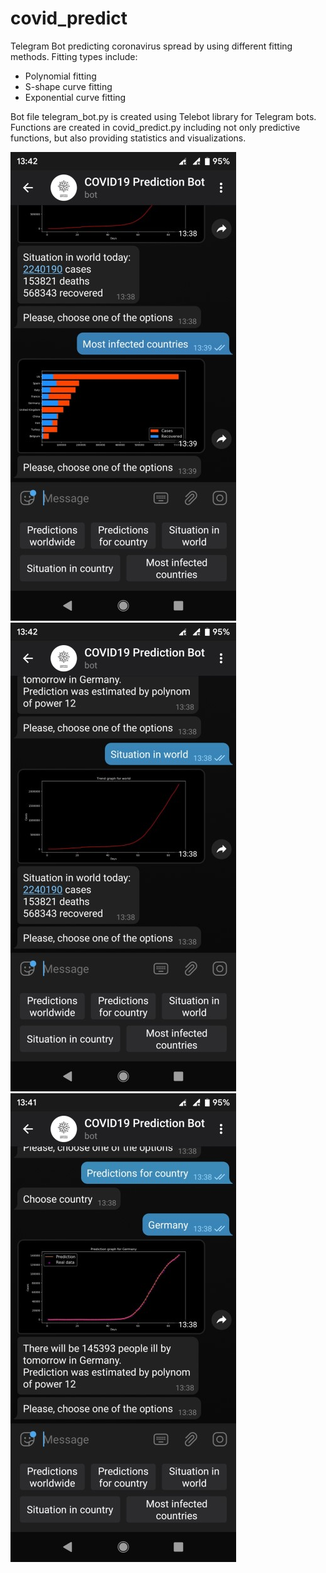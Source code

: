 # covid_predict

Telegram Bot predicting coronavirus spread by using different fitting methods. Fitting types include:

* Polynomial fitting
* S-shape curve fitting
* Exponential curve fitting

Bot file telegram_bot.py is created using Telebot library for Telegram bots. Functions are created in covid_predict.py including not only predictive functions, but also providing statistics and visualizations.

![](docs/image1.jpg) ![](docs/image2.jpg) ![](docs/image3.jpg)